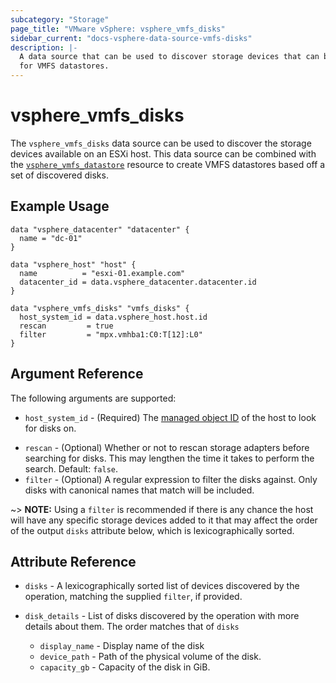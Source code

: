 ```yaml
---
subcategory: "Storage"
page_title: "VMware vSphere: vsphere_vmfs_disks"
sidebar_current: "docs-vsphere-data-source-vmfs-disks"
description: |-
  A data source that can be used to discover storage devices that can be used
  for VMFS datastores.
---
```


# vsphere_vmfs_disks

The `vsphere_vmfs_disks` data source can be used to discover the storage
devices available on an ESXi host. This data source can be combined with the
[`vsphere_vmfs_datastore`][data-source-vmfs-datastore] resource to create VMFS
datastores based off a set of discovered disks.

[data-source-vmfs-datastore]: /docs/providers/vsphere/r/vmfs_datastore.html

## Example Usage

```hcl
data "vsphere_datacenter" "datacenter" {
  name = "dc-01"
}

data "vsphere_host" "host" {
  name          = "esxi-01.example.com"
  datacenter_id = data.vsphere_datacenter.datacenter.id
}

data "vsphere_vmfs_disks" "vmfs_disks" {
  host_system_id = data.vsphere_host.host.id
  rescan         = true
  filter         = "mpx.vmhba1:C0:T[12]:L0"
}
```

## Argument Reference

The following arguments are supported:

* `host_system_id` - (Required) The [managed object ID][docs-about-morefs] of
  the host to look for disks on.

[docs-about-morefs]: /docs/providers/vsphere/index.html#use-of-managed-object-references-by-the-vsphere-provider

* `rescan` - (Optional) Whether or not to rescan storage adapters before
  searching for disks. This may lengthen the time it takes to perform the
  search. Default: `false`.
* `filter` - (Optional) A regular expression to filter the disks against. Only
  disks with canonical names that match will be included.

~> **NOTE:** Using a `filter` is recommended if there is any chance the host
will have any specific storage devices added to it that may affect the order of
the output `disks` attribute below, which is lexicographically sorted.

## Attribute Reference

* `disks` - A lexicographically sorted list of devices discovered by the
  operation, matching the supplied `filter`, if provided.
  
* `disk_details` - List of disks discovered by the operation with more details about them. The order matches that of `disks`
  * `display_name` - Display name of the disk 
  * `device_path` - Path of the physical volume of the disk.
  * `capacity_gb` - Capacity of the disk in GiB.
